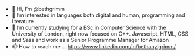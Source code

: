 - 👋 Hi, I’m @bethgrimm
- 👀 I’m interested in languages both digital and human, programming and literature 
- 🌱 I’m currently studying for a BSc in Computer Science with the University of London, right now focused on C++. Javascript, HTML, CSS and Sass
and work as a Senior Programme Manager for Amazon
- 📫 How to reach me ... https://www.linkedin.com/in/bethanylgrimm/
